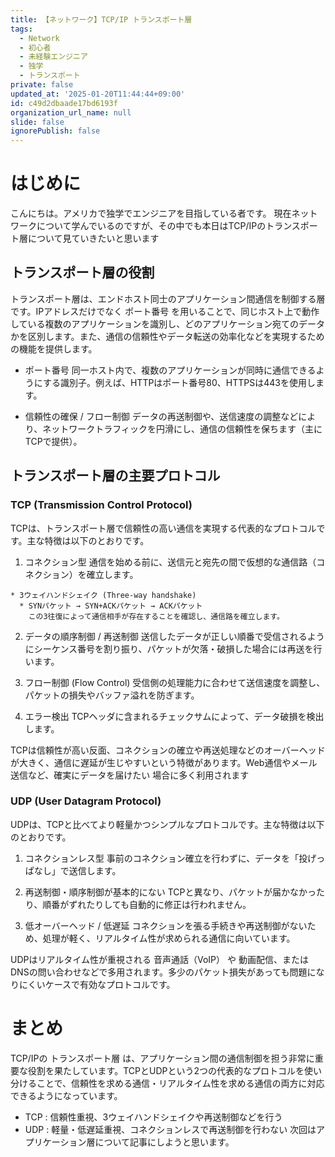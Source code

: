 ```yaml
---
title: 【ネットワーク】TCP/IP トランスポート層
tags:
  - Network
  - 初心者
  - 未経験エンジニア
  - 独学
  - トランスポート
private: false
updated_at: '2025-01-20T11:44:44+09:00'
id: c49d2dbaade17bd6193f
organization_url_name: null
slide: false
ignorePublish: false
---
```

# はじめに
こんにちは。アメリカで独学でエンジニアを目指している者です。
現在ネットワークについて学んでいるのですが、その中でも本日はTCP/IPのトランスポート層について見ていきたいと思います

## トランスポート層の役割
トランスポート層は、エンドホスト同士のアプリケーション間通信を制御する層です。IPアドレスだけでなく ポート番号 を用いることで、同じホスト上で動作している複数のアプリケーションを識別し、どのアプリケーション宛てのデータかを区別します。また、通信の信頼性やデータ転送の効率化などを実現するための機能を提供します。

  * ポート番号
  同一ホスト内で、複数のアプリケーションが同時に通信できるようにする識別子。例えば、HTTPはポート番号80、HTTPSは443を使用します。

  * 信頼性の確保 / フロー制御
  データの再送制御や、送信速度の調整などにより、ネットワークトラフィックを円滑にし、通信の信頼性を保ちます（主にTCPで提供）。

## トランスポート層の主要プロトコル
### TCP (Transmission Control Protocol)
TCPは、トランスポート層で信頼性の高い通信を実現する代表的なプロトコルです。主な特徴は以下のとおりです。
  1. コネクション型
  通信を始める前に、送信元と宛先の間で仮想的な通信路（コネクション）を確立します。

    * 3ウェイハンドシェイク (Three-way handshake)
      * SYNパケット → SYN+ACKパケット → ACKパケット
        この3往復によって通信相手が存在することを確認し、通信路を確立します。
  2. データの順序制御 / 再送制御
  送信したデータが正しい順番で受信されるようにシーケンス番号を割り振り、パケットが欠落・破損した場合には再送を行います。

  3. フロー制御 (Flow Control)
  受信側の処理能力に合わせて送信速度を調整し、パケットの損失やバッファ溢れを防ぎます。

  4. エラー検出
  TCPヘッダに含まれるチェックサムによって、データ破損を検出します。

TCPは信頼性が高い反面、コネクションの確立や再送処理などのオーバーヘッドが大きく、通信に遅延が生じやすいという特徴があります。Web通信やメール送信など、確実にデータを届けたい 場合に多く利用されます

### UDP (User Datagram Protocol)
UDPは、TCPと比べてより軽量かつシンプルなプロトコルです。主な特徴は以下のとおりです。

  1. コネクションレス型
  事前のコネクション確立を行わずに、データを「投げっぱなし」で送信します。

  2. 再送制御・順序制御が基本的にない
  TCPと異なり、パケットが届かなかったり、順番がずれたりしても自動的に修正は行われません。

  3. 低オーバーヘッド / 低遅延
  コネクションを張る手続きや再送制御がないため、処理が軽く、リアルタイム性が求められる通信に向いています。

UDPはリアルタイム性が重視される 音声通話（VoIP） や 動画配信、またはDNSの問い合わせなどで多用されます。多少のパケット損失があっても問題になりにくいケースで有効なプロトコルです。

# まとめ
TCP/IPの トランスポート層 は、アプリケーション間の通信制御を担う非常に重要な役割を果たしています。TCPとUDPという2つの代表的なプロトコルを使い分けることで、信頼性を求める通信・リアルタイム性を求める通信の両方に対応できるようになっています。
  * TCP : 信頼性重視、3ウェイハンドシェイクや再送制御などを行う
  * UDP : 軽量・低遅延重視、コネクションレスで再送制御を行わない
次回はアプリケーション層について記事にしようと思います。
